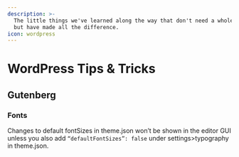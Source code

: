 ```yaml
---
description: >-
  The little things we've learned along the way that don't need a whole page,
  but have made all the difference.
icon: wordpress
---
```


# WordPress Tips & Tricks

## Gutenberg

### Fonts

Changes to default fontSizes in theme.json won’t be shown in the editor GUI unless you also add `“defaultFontSizes”: false` under settings>typography in theme.json.
